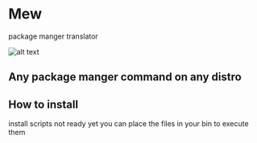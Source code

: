 # Mew
package manger translator 

![alt text](https://github.com/Bashmug/mew/blob/master/graphics/logo.png "kind of a logo")

## Any package manger command on any distro

## How to install
 install scripts not ready yet you can place the files in your bin to execute them 
 
 
